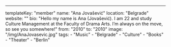 ---
  templateKey: "member"
  name: "Ana Jovašević"
  location: "Belgrade"
  website: ""
  bio: "Hello my name is Ana (Jovašević). I am 22 and study Culture Management at the Faculty of Drama Arts. I’m always on the move, so see you somewhere!"
  from: "2010"
  to: "2010"
  image: "/img/AnaJovasevic.jpg"
  tags: 
    - "Music"
    - "Belgrade"
    - "Culture"
    - "Books"
    - "Theater"
    - "Berlin"
